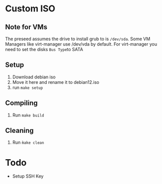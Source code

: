 # Custom ISO

## Note for VMs

The preseed assumes the drive to install grub to is `/dev/sda`. Some VM Managers
like virt-manager use /dev/vda by default. For virt-manager you need to set the
disks `Bus Type`to SATA

## Setup

1. Download debian iso
2. Move it here and rename it to debian12.iso
3. run `make setup`

## Compiling

1. Run `make build`

## Cleaning

1. Run `m̀ake clean`

# Todo

- Setup SSH Key
